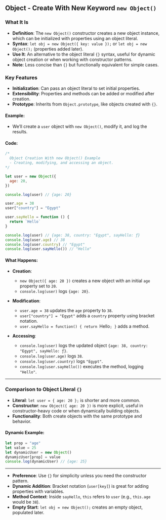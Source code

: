 ## Object - Create With New Keyword `new Object()`

### What It Is
- **Definition**: The `new Object()` constructor creates a new object instance, which can be initialized with properties using an object literal.
- **Syntax**: `let obj = new Object({ key: value });` or `let obj = new Object();` (properties added later).
- **Use It**: An alternative to the object literal `{}` syntax, useful for dynamic object creation or when working with constructor patterns.
- **Note**: Less concise than `{}` but functionally equivalent for simple cases.

### Key Features
- **Initialization**: Can pass an object literal to set initial properties.
- **Extensibility**: Properties and methods can be added or modified after creation.
- **Prototype**: Inherits from `Object.prototype`, like objects created with `{}`.

#### Example:
- We’ll create a `user` object with `new Object()`, modify it, and log the results.

#### Code:
```javascript
/*
  Object Creation With new Object() Example
  - Creating, modifying, and accessing an object.
*/

let user = new Object({
  age: 20,
})

console.log(user) // {age: 20}

user.age = 38
user["country"] = "Egypt"

user.sayHello = function () {
  return `Hello`
}

console.log(user) // {age: 38, country: "Egypt", sayHello: ƒ}
console.log(user.age) // 38
console.log(user.country) // "Egypt"
console.log(user.sayHello()) // "Hello"
```

#### What Happens:
- **Creation**:
  - `new Object({ age: 20 })` creates a new object with an initial `age` property set to `20`.
  - `console.log(user)` logs `{age: 20}`.

- **Modification**:
  - `user.age = 38` updates the `age` property to `38`.
  - `user["country"] = "Egypt"` adds a `country` property using bracket notation.
  - `user.sayHello = function() { return `Hello`; }` adds a method.

- **Accessing**:
  - `console.log(user)` logs the updated object `{age: 38, country: "Egypt", sayHello: ƒ}`.
  - `console.log(user.age)` logs `38`.
  - `console.log(user.country)` logs `"Egypt"`.
  - `console.log(user.sayHello())` executes the method, logging `"Hello"`.

---

### Comparison to Object Literal `{}`
- **Literal**: `let user = { age: 20 };` is shorter and more common.
- **Constructor**: `new Object({ age: 20 })` is more explicit, useful in constructor-heavy code or when dynamically building objects.
- **Functionality**: Both create objects with the same prototype and behavior.

#### Dynamic Example:
```javascript
let prop = "age"
let value = 25
let dynamicUser = new Object()
dynamicUser[prop] = value
console.log(dynamicUser) // {age: 25}
```

---


- **Preference**: Use `{}` for simplicity unless you need the constructor pattern.
- **Dynamic Addition**: Bracket notation (`user[key]`) is great for adding properties with variables.
- **Method Context**: Inside `sayHello`, `this` refers to `user` (e.g., `this.age` would be `38`).
- **Empty Start**: `let obj = new Object();` creates an empty object, populated later.
